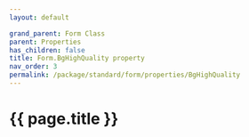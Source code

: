 ```yaml
---
layout: default

grand_parent: Form Class
parent: Properties
has_children: false
title: Form.BgHighQuality property
nav_order: 3
permalink: /package/standard/form/properties/BgHighQuality
---
```

# {{ page.title }}




